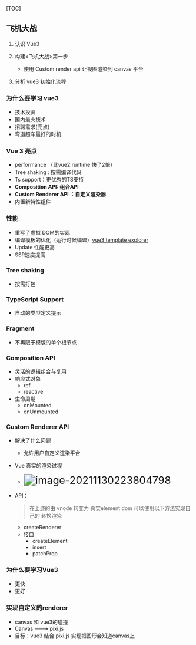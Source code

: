 [TOC]

## 飞机大战

1. 认识 Vue3
2. 构建<飞机大战>第一步

   - 使用 Custom render api 让视图渲染到 canvas 平台

3. 分析 vue3 初始化流程

### 为什么要学习 vue3

* 技术投资
* 国内最火技术
* 招聘需求(亮点)
* 弯道超车最好的时机

### Vue 3 亮点

* performance （比vue2 runtime 快了2倍）
* Tree shaking : 按需编译代码
* Ts support：更优秀的TS支持
* **Composition API: 组合API** 
* **Custom Renderer API ：自定义渲染器**
* 内置新特性组件

### 性能

* 重写了虚拟 DOM的实现
* 编译模板的优化（运行时候编译）[vue3 template explorer](https://vue-next-template-explorer.netlify.app/)
* Update 性能更高
* SSR速度提高

### Tree shaking

* 按需打包

### TypeScript Support

* 自动的类型定义提示

### Fragment

* 不再限于模版的单个根节点

### Composition API

* 灵活的逻辑组合与复用
* 响应式对象
  * ref
  * reactive
* 生命周期
  * onMounted
  * onUnmounted

### Custom Renderer API

* 解决了什么问题

  * 允许用户自定义渲染平台

* Vue 真实的渲染过程

  * <img src="/Users/gaoyuan/Library/Application Support/typora-user-images/image-20211130223804798.png" alt="image-20211130223804798" style="zoom:200%;" />

* API：

  > 在上述的由 vnode 转变为 真实element dom 可以使用以下方法实现自己的 转换渲染

  * createRenderer
  * 接口
    * createElement
    * insert
    * patchProp

### 为什么要学习Vue3

* 更快
* 更好

 ### 实现自定义的renderer

* canvas 和 vue3的碰撞
* Canvas ---> pixi.js
* 目标：vue3 结合 pixi.js 实现把图形会知道canvas上
